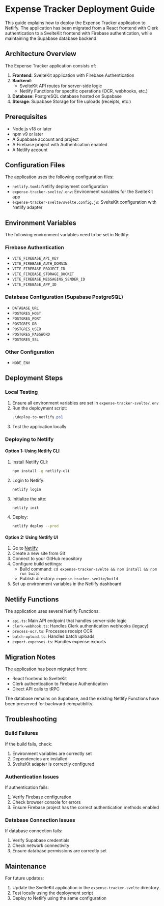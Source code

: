 # Expense Tracker Deployment Guide

This guide explains how to deploy the Expense Tracker application to Netlify. The application has been migrated from a React frontend with Clerk authentication to a SvelteKit frontend with Firebase authentication, while maintaining the Supabase database backend.

## Architecture Overview

The Expense Tracker application consists of:

1. **Frontend**: SvelteKit application with Firebase Authentication
2. **Backend**: 
   - SvelteKit API routes for server-side logic
   - Netlify Functions for specific operations (OCR, webhooks, etc.)
3. **Database**: PostgreSQL database hosted on Supabase
4. **Storage**: Supabase Storage for file uploads (receipts, etc.)

## Prerequisites

- Node.js v18 or later
- npm v9 or later
- A Supabase account and project
- A Firebase project with Authentication enabled
- A Netlify account

## Configuration Files

The application uses the following configuration files:

- `netlify.toml`: Netlify deployment configuration
- `expense-tracker-svelte/.env`: Environment variables for the SvelteKit app
- `expense-tracker-svelte/svelte.config.js`: SvelteKit configuration with Netlify adapter

## Environment Variables

The following environment variables need to be set in Netlify:

### Firebase Authentication
- `VITE_FIREBASE_API_KEY`
- `VITE_FIREBASE_AUTH_DOMAIN`
- `VITE_FIREBASE_PROJECT_ID`
- `VITE_FIREBASE_STORAGE_BUCKET`
- `VITE_FIREBASE_MESSAGING_SENDER_ID`
- `VITE_FIREBASE_APP_ID`

### Database Configuration (Supabase PostgreSQL)
- `DATABASE_URL`
- `POSTGRES_HOST`
- `POSTGRES_PORT`
- `POSTGRES_DB`
- `POSTGRES_USER`
- `POSTGRES_PASSWORD`
- `POSTGRES_SSL`

### Other Configuration
- `NODE_ENV`

## Deployment Steps

### Local Testing

1. Ensure all environment variables are set in `expense-tracker-svelte/.env`
2. Run the deployment script:
   ```powershell
   .\deploy-to-netlify.ps1
   ```
3. Test the application locally

### Deploying to Netlify

#### Option 1: Using Netlify CLI

1. Install Netlify CLI:
   ```bash
   npm install -g netlify-cli
   ```

2. Login to Netlify:
   ```bash
   netlify login
   ```

3. Initialize the site:
   ```bash
   netlify init
   ```

4. Deploy:
   ```bash
   netlify deploy --prod
   ```

#### Option 2: Using Netlify UI

1. Go to [Netlify](https://app.netlify.com)
2. Create a new site from Git
3. Connect to your GitHub repository
4. Configure build settings:
   - Build command: `cd expense-tracker-svelte && npm install && npm run build`
   - Publish directory: `expense-tracker-svelte/build`
5. Set up environment variables in the Netlify dashboard

## Netlify Functions

The application uses several Netlify Functions:

- `api.ts`: Main API endpoint that handles server-side logic
- `clerk-webhook.ts`: Handles Clerk authentication webhooks (legacy)
- `process-ocr.ts`: Processes receipt OCR
- `batch-upload.ts`: Handles batch uploads
- `export-expenses.ts`: Handles expense exports

## Migration Notes

The application has been migrated from:
- React frontend to SvelteKit
- Clerk authentication to Firebase Authentication
- Direct API calls to tRPC

The database remains on Supabase, and the existing Netlify Functions have been preserved for backward compatibility.

## Troubleshooting

### Build Failures

If the build fails, check:
1. Environment variables are correctly set
2. Dependencies are installed
3. SvelteKit adapter is correctly configured

### Authentication Issues

If authentication fails:
1. Verify Firebase configuration
2. Check browser console for errors
3. Ensure Firebase project has the correct authentication methods enabled

### Database Connection Issues

If database connection fails:
1. Verify Supabase credentials
2. Check network connectivity
3. Ensure database permissions are correctly set

## Maintenance

For future updates:
1. Update the SvelteKit application in the `expense-tracker-svelte` directory
2. Test locally using the deployment script
3. Deploy to Netlify using the same configuration